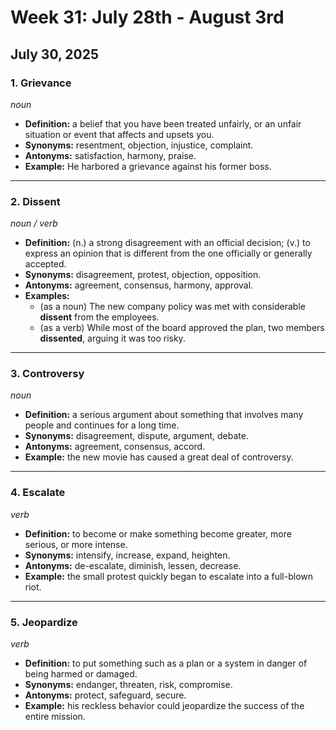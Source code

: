 # Week 31: July 28th - August 3rd

## July 30, 2025

### 1. Grievance
*noun*
* **Definition:** a belief that you have been treated unfairly, or an unfair situation or event that affects and upsets you.
* **Synonyms:** resentment, objection, injustice, complaint.
* **Antonyms:** satisfaction, harmony, praise.
* **Example:** He harbored a grievance against his former boss.
---
### 2. Dissent
*noun / verb*
* **Definition:** (n.) a strong disagreement with an official decision; (v.) to express an opinion that is different from the one officially or generally accepted.
* **Synonyms:** disagreement, protest, objection, opposition.
* **Antonyms:** agreement, consensus, harmony, approval.
* **Examples:**
    * (as a noun) The new company policy was met with considerable **dissent** from the employees.
    * (as a verb) While most of the board approved the plan, two members **dissented**, arguing it was too risky.
---
### 3. Controversy
*noun*
* **Definition:** a serious argument about something that involves many people and continues for a long time.
* **Synonyms:** disagreement, dispute, argument, debate.
* **Antonyms:** agreement, consensus, accord.
* **Example:** the new movie has caused a great deal of controversy.
---
### 4. Escalate
*verb*
* **Definition:** to become or make something become greater, more serious, or more intense.
* **Synonyms:** intensify, increase, expand, heighten.
* **Antonyms:** de-escalate, diminish, lessen, decrease.
* **Example:** the small protest quickly began to escalate into a full-blown riot.
---
### 5. Jeopardize
*verb*
* **Definition:** to put something such as a plan or a system in danger of being harmed or damaged.
* **Synonyms:** endanger, threaten, risk, compromise.
* **Antonyms:** protect, safeguard, secure.
* **Example:** his reckless behavior could jeopardize the success of the entire mission.
